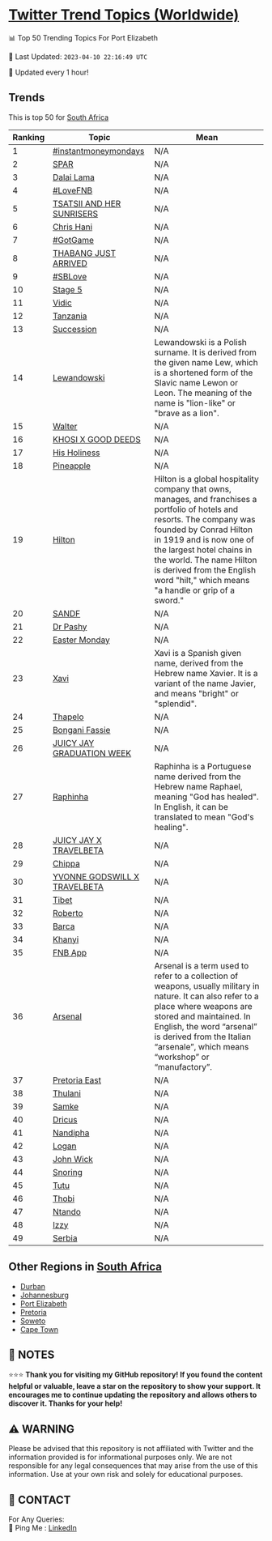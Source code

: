 [Twitter Trend Topics (Worldwide)](https://github.com/ErcinDedeoglu/Twitter-Trend-Topics)
==========


📊 Top 50 Trending Topics For Port Elizabeth

📆 Last Updated: `2023-04-10 22:16:49 UTC`

🔧 Updated every 1 hour!


## Trends

This is top 50 for [South Africa](</South Africa>)

| Ranking | Topic | Mean |
| ------- | ------------ | ------------ |
| 1 | [#instantmoneymondays](http://twitter.com/search?q=%23instantmoneymondays) | N/A |
| 2 | [SPAR](http://twitter.com/search?q=SPAR) | N/A |
| 3 | [Dalai Lama](http://twitter.com/search?q=Dalai+Lama) | N/A |
| 4 | [#LoveFNB](http://twitter.com/search?q=%23LoveFNB) | N/A |
| 5 | [TSATSII AND HER SUNRISERS](http://twitter.com/search?q=TSATSII+AND+HER+SUNRISERS) | N/A |
| 6 | [Chris Hani](http://twitter.com/search?q=Chris+Hani) | N/A |
| 7 | [#GotGame](http://twitter.com/search?q=%23GotGame) | N/A |
| 8 | [THABANG JUST ARRIVED](http://twitter.com/search?q=THABANG+JUST+ARRIVED) | N/A |
| 9 | [#SBLove](http://twitter.com/search?q=%23SBLove) | N/A |
| 10 | [Stage 5](http://twitter.com/search?q=Stage+5) | N/A |
| 11 | [Vidic](http://twitter.com/search?q=Vidic) | N/A |
| 12 | [Tanzania](http://twitter.com/search?q=Tanzania) | N/A |
| 13 | [Succession](http://twitter.com/search?q=Succession) | N/A |
| 14 | [Lewandowski](http://twitter.com/search?q=Lewandowski) | Lewandowski is a Polish surname. It is derived from the given name Lew, which is a shortened form of the Slavic name Lewon or Leon. The meaning of the name is "lion-like" or "brave as a lion". |
| 15 | [Walter](http://twitter.com/search?q=Walter) | N/A |
| 16 | [KHOSI X GOOD DEEDS](http://twitter.com/search?q=KHOSI+X+GOOD+DEEDS) | N/A |
| 17 | [His Holiness](http://twitter.com/search?q=His+Holiness) | N/A |
| 18 | [Pineapple](http://twitter.com/search?q=Pineapple) | N/A |
| 19 | [Hilton](http://twitter.com/search?q=Hilton) | Hilton is a global hospitality company that owns, manages, and franchises a portfolio of hotels and resorts. The company was founded by Conrad Hilton in 1919 and is now one of the largest hotel chains in the world. The name Hilton is derived from the English word "hilt," which means "a handle or grip of a sword." |
| 20 | [SANDF](http://twitter.com/search?q=SANDF) | N/A |
| 21 | [Dr Pashy](http://twitter.com/search?q=Dr+Pashy) | N/A |
| 22 | [Easter Monday](http://twitter.com/search?q=Easter+Monday) | N/A |
| 23 | [Xavi](http://twitter.com/search?q=Xavi) | Xavi is a Spanish given name, derived from the Hebrew name Xavier. It is a variant of the name Javier, and means "bright" or "splendid". |
| 24 | [Thapelo](http://twitter.com/search?q=Thapelo) | N/A |
| 25 | [Bongani Fassie](http://twitter.com/search?q=Bongani+Fassie) | N/A |
| 26 | [JUICY JAY GRADUATION WEEK](http://twitter.com/search?q=JUICY+JAY+GRADUATION+WEEK) | N/A |
| 27 | [Raphinha](http://twitter.com/search?q=Raphinha) | Raphinha is a Portuguese name derived from the Hebrew name Raphael, meaning "God has healed". In English, it can be translated to mean "God's healing". |
| 28 | [JUICY JAY X TRAVELBETA](http://twitter.com/search?q=JUICY+JAY+X+TRAVELBETA) | N/A |
| 29 | [Chippa](http://twitter.com/search?q=Chippa) | N/A |
| 30 | [YVONNE GODSWILL X TRAVELBETA](http://twitter.com/search?q=YVONNE+GODSWILL+X+TRAVELBETA) | N/A |
| 31 | [Tibet](http://twitter.com/search?q=Tibet) | N/A |
| 32 | [Roberto](http://twitter.com/search?q=Roberto) | N/A |
| 33 | [Barca](http://twitter.com/search?q=Barca) | N/A |
| 34 | [Khanyi](http://twitter.com/search?q=Khanyi) | N/A |
| 35 | [FNB App](http://twitter.com/search?q=FNB+App) | N/A |
| 36 | [Arsenal](http://twitter.com/search?q=Arsenal) | Arsenal is a term used to refer to a collection of weapons, usually military in nature. It can also refer to a place where weapons are stored and maintained. In English, the word “arsenal” is derived from the Italian “arsenale”, which means “workshop” or “manufactory”. |
| 37 | [Pretoria East](http://twitter.com/search?q=Pretoria+East) | N/A |
| 38 | [Thulani](http://twitter.com/search?q=Thulani) | N/A |
| 39 | [Samke](http://twitter.com/search?q=Samke) | N/A |
| 40 | [Dricus](http://twitter.com/search?q=Dricus) | N/A |
| 41 | [Nandipha](http://twitter.com/search?q=Nandipha) | N/A |
| 42 | [Logan](http://twitter.com/search?q=Logan) | N/A |
| 43 | [John Wick](http://twitter.com/search?q=John+Wick) | N/A |
| 44 | [Snoring](http://twitter.com/search?q=Snoring) | N/A |
| 45 | [Tutu](http://twitter.com/search?q=Tutu) | N/A |
| 46 | [Thobi](http://twitter.com/search?q=Thobi) | N/A |
| 47 | [Ntando](http://twitter.com/search?q=Ntando) | N/A |
| 48 | [Izzy](http://twitter.com/search?q=Izzy) | N/A |
| 49 | [Serbia](http://twitter.com/search?q=Serbia) | N/A |



## Other Regions in [South Africa](</South Africa>)

* [Durban](</South Africa/Durban.md>)
* [Johannesburg](</South Africa/Johannesburg.md>)
* [Port Elizabeth](</South Africa/Port Elizabeth.md>)
* [Pretoria](</South Africa/Pretoria.md>)
* [Soweto](</South Africa/Soweto.md>)
* [Cape Town](</South Africa/Cape Town.md>)



## 📝 NOTES

⭐⭐⭐ **Thank you for visiting my GitHub repository! If you found the content helpful or valuable, leave a star on the repository to show your support. It encourages me to continue updating the repository and allows others to discover it. Thanks for your help!**


## ⚠️ WARNING

Please be advised that this repository is not affiliated with Twitter and the information provided is for informational purposes only. We are not responsible for any legal consequences that may arise from the use of this information. Use at your own risk and solely for educational purposes.


## 📨 CONTACT

 For Any Queries:  
            🏓 Ping Me : [LinkedIn](https://www.linkedin.com/in/ercindedeoglu/)
